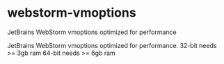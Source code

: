 # webstorm-vmoptions
JetBrains WebStorm vmoptions optimized for performance


JetBrains WebStorm vmoptions optimized for performance.
32-bit needs >= 3gb ram
64-bit needs >= 6gb ram
